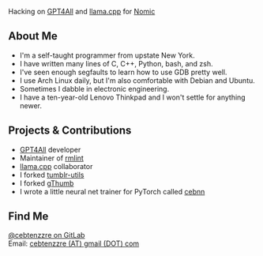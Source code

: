 Hacking on [GPT4All](https://github.com/nomic-ai/gpt4all) and [llama.cpp](https://github.com/ggerganov/llama.cpp) for [Nomic](https://home.nomic.ai/)

## About Me
- I'm a self-taught programmer from upstate New York.
- I have written many lines of C, C++, Python, bash, and zsh.
- I've seen enough segfaults to learn how to use GDB pretty well.
- I use Arch Linux daily, but I'm also comfortable with Debian and Ubuntu.
- Sometimes I dabble in electronic engineering.
- I have a ten-year-old Lenovo Thinkpad and I won't settle for anything newer.

## Projects & Contributions
- [GPT4All](https://github.com/nomic-ai/gpt4all) developer
- Maintainer of [rmlint](https://github.com/sahib/rmlint)
- [llama.cpp](https://github.com/ggerganov/llama.cpp) collaborator
- I forked [tumblr-utils](https://github.com/Cebtenzzre/tumblr-utils)
- I forked [gThumb](https://github.com/Cebtenzzre/gthumb)
- I wrote a little neural net trainer for PyTorch called [cebnn](https://github.com/Cebtenzzre/cebnn)

## Find Me

[@cebtenzzre on GitLab](https://gitlab.com/cebtenzzre)<br>
Email: [cebtenzzre (AT) gmail (DOT) com](mailto:cebtenzzre@gmail.com)
